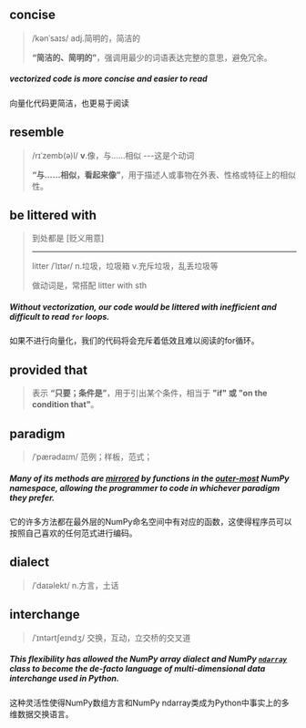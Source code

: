 ## concise

> /kənˈsaɪs/	adj.简明的，简洁的
>
> **“简洁的、简明的”**，强调用最少的词语表达完整的意思，避免冗余。

##### vectorized code is more **concise** and easier to read

向量化代码更简洁，也更易于阅读

## resemble

> /rɪˈzemb(ə)l/	**v**.像，与……相似  ---这是个动词
>
> **“与……相似，看起来像”**，用于描述人或事物在外表、性格或特征上的相似性。

## be littered with

> 到处都是 [贬义用意]
>
> ---
>
> litter /ˈlɪtər/ n.垃圾，垃圾箱 v.充斥垃圾，乱丢垃圾等
>
> 做动词是，常搭配 litter with sth

##### Without vectorization, our code would **be littered with** inefficient and difficult to read `for` loops.

如果不进行向量化，我们的代码将会充斥着低效且难以阅读的for循环。

## provided that

> 表示 **“只要；条件是”**，用于引出某个条件，相当于 **"if" 或 "on the condition that"**。

## paradigm

> /ˈpærədaɪm/	范例；样板，范式；

##### Many of its methods are <u>mirrored</u> by functions in the <u>outer-most</u> NumPy namespace, allowing the programmer to code in whichever **paradigm** they prefer. 

它的许多方法都在最外层的NumPy命名空间中有对应的函数，这使得程序员可以按照自己喜欢的任何范式进行编码。 

## dialect

> /ˈdaɪəlekt/	n.方言，土话

## interchange

> /ˈɪntərtʃeɪndʒ/	交换，互动，立交桥的交叉道

##### This flexibility has allowed the NumPy array **dialect** and NumPy [`ndarray`](https://numpy.org/doc/2.0/reference/generated/numpy.ndarray.html#numpy.ndarray) class to become the *de-facto* language of multi-dimensional data **interchange** used in Python.

这种灵活性使得NumPy数组方言和NumPy ndarray类成为Python中事实上的多维数据交换语言。